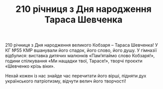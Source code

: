 ﻿---
title: 210 річниця з Дня народження Тараса Шевченка
---

210 річниця з Дня народження великого Кобзаря – Тараса Шевченка! У КГ №55 КМР вшанували його спадок, його слово, його душу. У гімназії відбулися: виставка дитячих малюнків «Пам’ятаймо слово Кобзаря!», години спілкування «Ми нащадки твої, Тарасе!», творчі проєкти «Шевченко крізь віки».

Нехай кожен із нас знайде час перечитати його вірші, підняти дух українського патріотизму, відчути велич його творчості!

<slideshow />

<youtube id="7HkEwak3hRY" />

<youtube id="wwaUSmtoah8" />

<youtube id="69qPY-MOq4I" />
